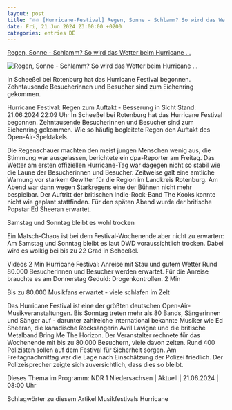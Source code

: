 ```yaml
---
layout: post
title: "🔥🔥 [Hurricane-Festival] Regen, Sonne - Schlamm? So wird das Wetter beim Hurricane ..."
date: Fri, 21 Jun 2024 23:00:00 +0200
categories: entries DE
---
```

[Regen, Sonne - Schlamm? So wird das Wetter beim Hurricane ...](https://www.ndr.de/nachrichten/niedersachsen/lueneburg_heide_unterelbe/Hurricane-Festival-Regen-zum-Auftakt-Besserung-in-Sicht,hurricane4636.html)

![Regen, Sonne - Schlamm? So wird das Wetter beim Hurricane ...](https://www.ndr.de/nachrichten/niedersachsen/hurricane4704_v-contentxl.jpg)

In Scheeßel bei Rotenburg hat das Hurricane Festival begonnen. Zehntausende Besucherinnen und Besucher sind zum Eichenring gekommen.

Hurricane Festival: Regen zum Auftakt - Besserung in Sicht Stand: 21.06.2024 22:09 Uhr In Scheeßel bei Rotenburg hat das Hurricane Festival begonnen. Zehntausende Besucherinnen und Besucher sind zum Eichenring gekommen. Wie so häufig begleitete Regen den Auftakt des Open-Air-Spektakels.

Die Regenschauer machten den meist jungen Menschen wenig aus, die Stimmung war ausgelassen, berichtete ein dpa-Reporter am Freitag. Das Wetter am ersten offiziellen Hurricane-Tag war dagegen nicht so stabil wie die Laune der Besucherinnen und Besucher. Zeitweise galt eine amtliche Warnung vor starkem Gewitter für die Region im Landkreis Rotenburg. Am Abend war dann wegen Starkregens eine der Bühnen nicht mehr bespielbar. Der Auftritt der britischen Indie-Rock-Band The Kooks konnte nicht wie geplant stattfinden. Für den späten Abend wurde der britische Popstar Ed Sheeran erwartet.

Samstag und Sonntag bleibt es wohl trocken

Ein Matsch-Chaos ist bei dem Festival-Wochenende aber nicht zu erwarten: Am Samstag und Sonntag bleibt es laut DWD voraussichtlich trocken. Dabei wird es wolkig bei bis zu 22 Grad in Scheeßel.

Videos 2 Min Hurricane Festival: Anreise mit Stau und gutem Wetter Rund 80.000 Besucherinnen und Besucher werden erwartet. Für die Anreise brauchte es am Donnerstag Geduld: Drogenkontrollen. 2 Min

Bis zu 80.000 Musikfans erwartet - viele schlafen im Zelt

Das Hurricane Festival ist eine der größten deutschen Open-Air-Musikveranstaltungen. Bis Sonntag treten mehr als 80 Bands, Sängerinnen und Sänger auf - darunter zahlreiche international bekannte Musiker wie Ed Sheeran, die kanadische Rocksängerin Avril Lavigne und die britische Metalband Bring Me The Horizon. Der Veranstalter rechnete für das Wochenende mit bis zu 80.000 Besuchern, viele davon zelten. Rund 400 Polizisten sollen auf dem Festival für Sicherheit sorgen. Am Freitagnachmittag war die Lage nach Einschätzung der Polizei friedlich. Der Polizeisprecher zeigte sich zuversichtlich, dass dies so bleibt.

Dieses Thema im Programm: NDR 1 Niedersachsen | Aktuell | 21.06.2024 | 08:00 Uhr

Schlagwörter zu diesem Artikel Musikfestivals Hurricane

